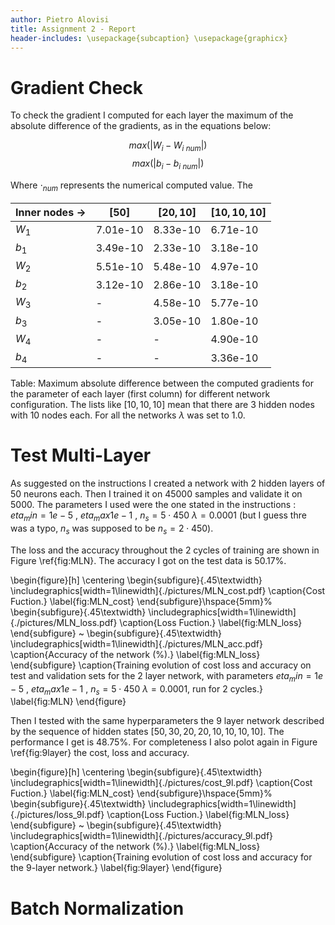 ```yaml
---
author: Pietro Alovisi
title: Assignment 2 - Report
header-includes: \usepackage{subcaption} \usepackage{graphicx}
---
```



# Gradient Check

To check the gradient I computed for each layer the maximum of the absolute difference of the gradients, as in the equations below:

$$
max(|W_i-W_{i\ num}|)
$$
$$
max(|b_i-b_{i\ num}|)
$$

Where $\cdot_{num}$ represents the numerical computed value. The

| Inner nodes $\rightarrow$ | $[50]$   | $[20,10]$  | $[10,10,10]$ |
|---------------------------|----------|------------|--------------|
| $W_1$                     | 7.01e-10 |  8.33e-10  |   6.71e-10   |
| $b_1$                     | 3.49e-10 |  2.33e-10  |   3.18e-10   |
| $W_2$                     | 5.51e-10 |  5.48e-10  |   4.97e-10   |
| $b_2$                     | 3.12e-10 |  2.86e-10  |   3.18e-10   |
| $W_3$                     | -        |  4.58e-10  |   5.77e-10   |
| $b_3$                     | -        |  3.05e-10  |   1.80e-10   |
| $W_4$                     | -        | -          |   4.90e-10   |
| $b_4$                     | -        | -          |   3.36e-10   |

Table: Maximum absolute difference between the computed gradients for the parameter of each layer (first column) for different network configuration. The lists like $[10,10,10]$ mean that there are 3 hidden nodes with 10 nodes each. For all the networks $\lambda$ was set to 1.0.

# Test Multi-Layer

As suggested on the instructions I created a network with 2 hidden layers of 50 neurons each. Then I trained it on 45000 samples and validate it on 5000. The parameters I used were the one stated in the instructions : $eta_min=1e-5 \ ,\ eta_max1e-1 \ ,\ n_s = 5\cdot 450 \ \lambda=0.0001$ (but I guess thre was a typo, $n_s$ was supposed to be $n_s = 2\cdot 450$).

The loss and the accuracy throughout the 2 cycles of training are shown in Figure \ref{fig:MLN}. The accuracy I got on the test data is $50.17\%$.

\begin{figure}[h]
\centering
\begin{subfigure}{.45\textwidth}
\includegraphics[width=1\linewidth]{./pictures/MLN_cost.pdf}
\caption{Cost Fuction.}
\label{fig:MLN_cost}
\end{subfigure}\hspace{5mm}%
\begin{subfigure}{.45\textwidth}
\includegraphics[width=1\linewidth]{./pictures/MLN_loss.pdf}
\caption{Loss Fuction.}
\label{fig:MLN_loss}
\end{subfigure}
~
\begin{subfigure}{.45\textwidth}
\includegraphics[width=1\linewidth]{./pictures/MLN_acc.pdf}
\caption{Accuracy of the network (\%).}
\label{fig:MLN_loss}
\end{subfigure}
\caption{Training evolution of cost loss and accuracy on test and validation sets for the 2 layer network, with parameters $eta_min=1e-5 \ ,\ eta_max1e-1 \ ,\ n_s = 5\cdot 450 \ \lambda=0.0001$, run for 2 cycles.}
\label{fig:MLN}
\end{figure}

Then I tested with the same hyperparameters the 9 layer network described by the sequence of hidden states $[50, 30, 20, 20, 10, 10, 10, 10]$. The performance I get is $48.75\%$. For completeness I also polot again in Figure \ref{fig:9layer} the cost, loss and accuracy.

\begin{figure}[h]
\centering
\begin{subfigure}{.45\textwidth}
\includegraphics[width=1\linewidth]{./pictures/cost_9l.pdf}
\caption{Cost Fuction.}
\label{fig:MLN_cost}
\end{subfigure}\hspace{5mm}%
\begin{subfigure}{.45\textwidth}
\includegraphics[width=1\linewidth]{./pictures/loss_9l.pdf}
\caption{Loss Fuction.}
\label{fig:MLN_loss}
\end{subfigure}
~
\begin{subfigure}{.45\textwidth}
\includegraphics[width=1\linewidth]{./pictures/accuracy_9l.pdf}
\caption{Accuracy of the network (\%).}
\label{fig:MLN_loss}
\end{subfigure}
\caption{Training evolution of cost loss and accuracy for the 9-layer network.}
\label{fig:9layer}
\end{figure}



# Batch Normalization
